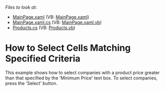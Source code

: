 <!-- default file list -->
*Files to look at*:

* [MainPage.xaml](./CS/AgDataGrid_SelectRequiredCells/MainPage.xaml) (VB: [MainPage.xaml](./VB/AgDataGrid_SelectRequiredCells/MainPage.xaml))
* [MainPage.xaml.cs](./CS/AgDataGrid_SelectRequiredCells/MainPage.xaml.cs) (VB: [MainPage.xaml.vb](./VB/AgDataGrid_SelectRequiredCells/MainPage.xaml.vb))
* [Products.cs](./CS/AgDataGrid_SelectRequiredCells/Products.cs) (VB: [Products.vb](./VB/AgDataGrid_SelectRequiredCells/Products.vb))
<!-- default file list end -->
# How to Select Cells Matching Specified Criteria


<p>This example shows how to select companies with a product price greater than that specified by the 'Minimum Price' text box. To select companies, press the 'Select' button.</p>

<br/>


